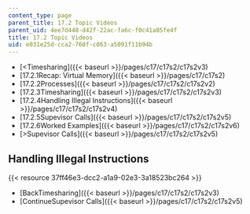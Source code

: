 ```yaml
---
content_type: page
parent_title: 17.2 Topic Videos
parent_uid: 4ee7d448-d42f-22ac-fa6c-f0c41a85fe4f
title: 17.2 Topic Videos
uid: e031e25d-cca2-760f-c063-a5091f11b94b
---
```


*   [<Timesharing]({{< baseurl >}}/pages/c17/c17s2/c17s2v3)
*   [17.2.1Recap: Virtual Memory]({{< baseurl >}}/pages/c17/c17s2)
*   [17.2.2Processes]({{< baseurl >}}/pages/c17/c17s2/c17s2v2)
*   [17.2.3Timesharing]({{< baseurl >}}/pages/c17/c17s2/c17s2v3)
*   [17.2.4Handling Illegal Instructions]({{< baseurl >}}/pages/c17/c17s2/c17s2v4)
*   [17.2.5Supevisor Calls]({{< baseurl >}}/pages/c17/c17s2/c17s2v5)
*   [17.2.6Worked Examples]({{< baseurl >}}/pages/c17/c17s2/c17s2v6)
*   [\>Supevisor Calls]({{< baseurl >}}/pages/c17/c17s2/c17s2v5)

Handling Illegal Instructions
-----------------------------

{{< resource 37ff46e3-dcc2-a1a9-02e3-3a18523bc264 >}}

*   [BackTimesharing]({{< baseurl >}}/pages/c17/c17s2/c17s2v3)
*   [ContinueSupevisor Calls]({{< baseurl >}}/pages/c17/c17s2/c17s2v5)